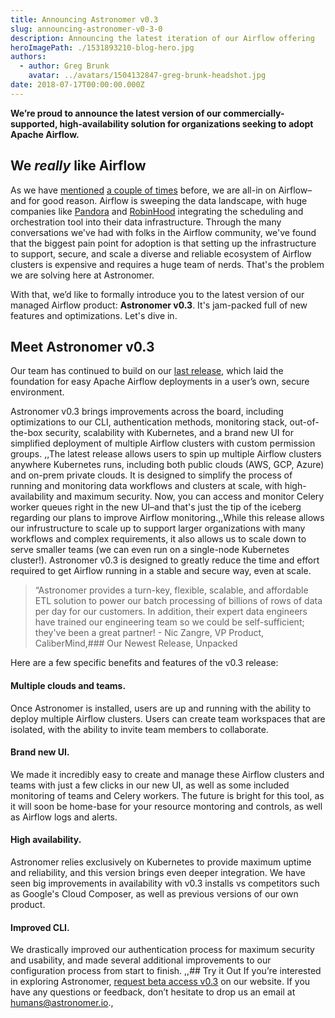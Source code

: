 ```yaml
---
title: Announcing Astronomer v0.3
slug: announcing-astronomer-v0-3-0
description: Announcing the latest iteration of our Airflow offering
heroImagePath: ./1531893210-blog-hero.jpg
authors:
  - author: Greg Brunk
    avatar: ../avatars/1504132847-greg-brunk-headshot.jpg
date: 2018-07-17T00:00:00.000Z
---
```


**We’re proud to announce the latest version of our commercially-supported, high-availability solution for organizations seeking to adopt Apache Airflow.**

## We *really* like Airflow
As we have [mentioned](https://www.astronomer.io/blog/astronomer-is-the-airflow-company/) [a couple of times](https://blog.midweststartups.com/picking-a-favorite-child-988a850aafe8?gi=273d352a67b7) before, we are all-in on Airflow–and for good reason. Airflow is sweeping the data landscape, with huge companies like [Pandora](https://engineering.pandora.com/apache-airflow-at-pandora-1d7a844d68ee) and [RobinHood](https://robinhood.engineering/why-robinhood-uses-airflow-aed13a9a90c8) integrating the scheduling and orchestration tool into their data infrastructure. Through the many conversations we've had with folks in the Airflow community, we've found that the biggest pain point for adoption is that setting up the infrastructure to support, secure, and scale a diverse and reliable ecosystem of Airflow clusters is expensive and requires a huge team of nerds. That's the problem we are solving here at Astronomer. 

With that, we’d like to formally introduce you to the latest version of our managed Airflow product: **Astronomer v0.3**. It's jam-packed full of new features and optimizations. Let's dive in.

## Meet Astronomer v0.3
Our team has continued to build on our [last release](https://www.astronomer.io/blog/announcing-astronomer-enterprise-edition-0-2-0/), which laid the foundation for easy Apache Airflow deployments in a user’s own, secure environment.

Astronomer v0.3 brings improvements across the board, including optimizations to our CLI, authentication methods, monitoring stack, out-of-the-box security, scalability with Kubernetes, and a brand new UI for simplified deployment of multiple Airflow clusters with custom permission groups. ,,The latest release allows users to spin up multiple Airflow clusters anywhere Kubernetes runs, including both public clouds (AWS, GCP, Azure) and on-prem private clouds. It is designed to simplify the process of running and monitoring data workflows and clusters at scale, with high-availability and maximum security. Now, you can access and monitor Celery worker queues right in the new UI–and that's just the tip of the iceberg regarding our plans to improve Airflow monitoring.,,While this release allows our infrustructure to scale up to support larger organizations with many workflows and complex requirements, it also allows us to scale down to serve smaller teams (we can even run on a single-node Kubernetes cluster!). Astronomer v0.3 is designed to greatly reduce the time and effort required to get Airflow running in a stable and secure way, even at scale.

> “Astronomer provides a turn-key, flexible, scalable, and affordable ETL solution to power our batch processing of billions of rows of data per day for our customers. In addition, their expert data engineers have trained our engineering team so we could be self-sufficient; they've been a great partner! - Nic Zangre, VP Product, CaliberMind,### Our Newest Release, Unpacked

Here are a few specific benefits and features of the v0.3 release: 

#### Multiple clouds and teams. 
Once Astronomer is installed, users are up and running with the ability to deploy multiple Airflow clusters. Users can create team workspaces that are isolated, with the ability to invite team members to collaborate.

#### Brand new UI.
We made it incredibly easy to create and manage these Airflow clusters and teams with just a few clicks in our new UI, as well as some included monitoring of teams and Celery workers. The future is bright for this tool, as it will soon be home-base for your resource montoring and controls, as well as Airflow logs and alerts.

#### High availability. 
Astronomer relies exclusively on Kubernetes to provide maximum uptime and reliability, and this version brings even deeper integration. We have seen big improvements in availability with v0.3 installs vs competitors such as Google's Cloud Composer, as well as previous versions of our own product.

#### Improved CLI.
We drastically improved our authentication process for maximum security and usability, and made several additional improvements to our configuration process from start to finish. ,,## Try it Out
If you’re interested in exploring Astronomer, [request beta access v0.3](https://www.astronomer.io/#beta-request) on our website. If you have any questions or feedback, don’t hesitate to drop us an email at [humans@astronomer.io](mailto:humans@astronomer.io).,